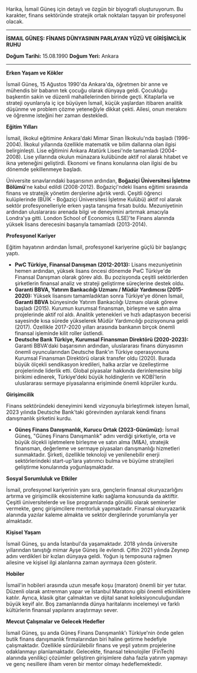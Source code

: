 Harika, İsmail Güneş için detaylı ve özgün bir biyografi oluşturuyorum. Bu karakter, finans sektöründe stratejik ortak noktaları taşıyan bir profesyonel olacak.

---

**İSMAIL GÜNEŞ: FİNANS DÜNYASININ PARLAYAN YÜZÜ VE GİRİŞİMCİLİK RUHU**

**Doğum Tarihi:** 15.08.1990
**Doğum Yeri:** Ankara

---

**Erken Yaşam ve Kökler**

İsmail Güneş, 15 Ağustos 1990'da Ankara'da, öğretmen bir anne ve mühendis bir babanın tek çocuğu olarak dünyaya geldi. Çocukluğu başkentin sakin ve düzenli mahallelerinden birinde geçti. Kitaplarla ve strateji oyunlarıyla iç içe büyüyen İsmail, küçük yaşlardan itibaren analitik düşünme ve problem çözme yeteneğiyle dikkat çekti. Ailesi, onun merakını ve öğrenme isteğini her zaman destekledi.

**Eğitim Yılları**

İsmail, ilkokul eğitimine Ankara'daki Mimar Sinan İlkokulu'nda başladı (1996-2004). İlkokul yıllarında özellikle matematik ve bilim dallarına olan ilgisi belirginleşti. Lise eğitimini Ankara Atatürk Lisesi'nde tamamladı (2004-2008). Lise yıllarında okulun münazara kulübünde aktif rol alarak hitabet ve ikna yeteneğini geliştirdi. Ekonomi ve finans konularına olan ilgisi de bu dönemde şekillenmeye başladı.

Üniversite sınavlarındaki başarısının ardından, **Boğaziçi Üniversitesi İşletme Bölümü**'ne kabul edildi (2008-2012). Boğaziçi'ndeki lisans eğitimi sırasında finans ve stratejik yönetim derslerine ağırlık verdi. Çeşitli öğrenci kulüplerinde (BÜİK - Boğaziçi Üniversitesi İşletme Kulübü) aktif rol alarak sektör profesyonelleriyle erken yaşta tanışma fırsatı buldu. Mezuniyetinin ardından uluslararası arenada bilgi ve deneyimini artırmak amacıyla Londra'ya gitti. London School of Economics (LSE)'te Finans alanında yüksek lisans derecesini başarıyla tamamladı (2013-2014).

**Profesyonel Kariyer**

Eğitim hayatının ardından İsmail, profesyonel kariyerine güçlü bir başlangıç yaptı.

*   **PwC Türkiye, Finansal Danışman (2012-2013):** Lisans mezuniyetinin hemen ardından, yüksek lisans öncesi dönemde PwC Türkiye'de Finansal Danışman olarak görev aldı. Bu pozisyonda çeşitli sektörlerden şirketlerin finansal analiz ve strateji geliştirme süreçlerine destek oldu.
*   **Garanti BBVA, Yatırım Bankacılığı Uzmanı / Müdür Yardımcısı (2015-2020):** Yüksek lisansını tamamladıktan sonra Türkiye'ye dönen İsmail, **Garanti BBVA** bünyesinde Yatırım Bankacılığı Uzmanı olarak göreve başladı (2015). Kurumun kurumsal finansman, birleşme ve satın alma projelerinde aktif rol aldı. Analitik yetenekleri ve hızlı adaptasyon becerisi sayesinde kısa sürede yükselerek Müdür Yardımcılığı pozisyonuna geldi (2017). Özellikle 2017-2020 yılları arasında bankanın birçok önemli finansal işleminde kilit roller üstlendi.
*   **Deutsche Bank Türkiye, Kurumsal Finansman Direktörü (2020-2023):** Garanti BBVA'daki başarısının ardından, uluslararası finans dünyasının önemli oyuncularından Deutsche Bank'ın Türkiye operasyonuna Kurumsal Finansman Direktörü olarak transfer oldu (2020). Burada büyük ölçekli sendikasyon kredileri, halka arzlar ve özelleştirme projelerinde liderlik etti. Global piyasalar hakkında derinlemesine bilgi birikimi edinerek, Türkiye'deki büyük holdinglerin ve KOBİ'lerin uluslararası sermaye piyasalarına erişiminde önemli köprüler kurdu.

**Girişimcilik**

Finans sektöründeki deneyimini kendi vizyonuyla birleştirmek isteyen İsmail, 2023 yılında Deutsche Bank'taki görevinden ayrılarak kendi finans danışmanlık şirketini kurdu.

*   **Güneş Finans Danışmanlık, Kurucu Ortak (2023-Günümüz):** İsmail Güneş, "Güneş Finans Danışmanlık" adını verdiği şirketiyle, orta ve büyük ölçekli işletmelere birleşme ve satın alma (M&A), stratejik finansman, değerleme ve sermaye piyasaları danışmanlığı hizmetleri sunmaktadır. Şirketi, özellikle teknoloji ve yenilenebilir enerji sektörlerindeki start-up'lara yatırımcı bulma ve büyüme stratejileri geliştirme konularında yoğunlaşmaktadır.

**Sosyal Sorumluluk ve Etkiler**

İsmail, profesyonel kariyerinin yanı sıra, gençlerin finansal okuryazarlığını artırma ve girişimcilik ekosistemine katkı sağlama konusunda da aktiftir. Çeşitli üniversitelerde ve lise programlarında gönüllü olarak seminerler vermekte, genç girişimcilere mentorluk yapmaktadır. Finansal okuryazarlık alanında yazılar kaleme almakta ve sektör dergilerinde yorumlarıyla yer almaktadır.

**Kişisel Yaşam**

İsmail Güneş, şu anda İstanbul'da yaşamaktadır. 2018 yılında üniversite yıllarından tanıştığı mimar Ayşe Güneş ile evlendi. Çiftin 2021 yılında Zeynep adını verdikleri bir kızları dünyaya geldi. Yoğun iş temposuna rağmen ailesine ve kişisel ilgi alanlarına zaman ayırmaya özen gösterir.

**Hobiler**

İsmail'in hobileri arasında uzun mesafe koşu (maraton) önemli bir yer tutar. Düzenli olarak antrenman yapar ve İstanbul Maratonu gibi önemli etkinliklere katılır. Ayrıca, klasik gitar çalmaktan ve dijital sanat koleksiyonculuğundan büyük keyif alır. Boş zamanlarında dünya haritalarını incelemeyi ve farklı kültürlerin finansal yapılarını araştırmayı sever.

**Mevcut Çalışmalar ve Gelecek Hedefler**

İsmail Güneş, şu anda Güneş Finans Danışmanlık'ı Türkiye'nin önde gelen butik finans danışmanlık firmalarından biri haline getirme hedefiyle çalışmaktadır. Özellikle sürdürülebilir finans ve yeşil yatırım projelerine odaklanmayı planlamaktadır. Gelecekte, finansal teknolojiler (FinTech) alanında yenilikçi çözümler geliştiren girişimlere daha fazla yatırım yapmayı ve genç nesillere ilham veren bir mentor olmayı hedeflemektedir.
